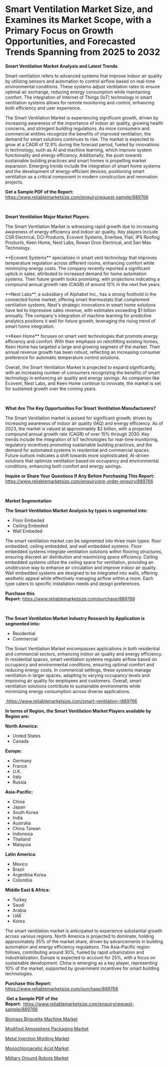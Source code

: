 <p><h1>Smart Ventilation Market Size, and Examines its Market Scope, with a Primary Focus on Growth Opportunities, and Forecasted Trends Spanning from 2025 to 2032</h1></p><p><strong>Smart Ventilation Market Analysis and Latest Trends</strong></p>
<p><p>Smart ventilation refers to advanced systems that improve indoor air quality by utilizing sensors and automation to control airflow based on real-time environmental conditions. These systems adjust ventilation rates to ensure optimal air exchange, reducing energy consumption while maintaining comfort. The integration of Internet of Things (IoT) technology in smart ventilation systems allows for remote monitoring and control, enhancing both efficiency and user experience.</p><p>The Smart Ventilation Market is experiencing significant growth, driven by increasing awareness of the importance of indoor air quality, growing health concerns, and stringent building regulations. As more consumers and commercial entities recognize the benefits of improved ventilation, the demand for smart solutions continues to rise. The market is expected to grow at a CAGR of 12.9% during the forecast period, fueled by innovations in technology, such as AI and machine learning, which improve system functionality and energy efficiency. Additionally, the push towards sustainable building practices and smart homes is propelling market expansion. Emerging trends include the integration of smart home systems and the development of energy-efficient devices, positioning smart ventilation as a critical component in modern construction and renovation projects.</p></p>
<p><strong>Get a Sample PDF of the Report:&nbsp;</strong> <a href="https://www.reliablemarketsize.com/enquiry/request-sample/889766?utm_campaign=2034&utm_medium=2&utm_source=Github&utm_content=ia&utm_term=16022025&utm_id=smart-ventilation">https://www.reliablemarketsize.com/enquiry/request-sample/889766</a></p>
<p>&nbsp;</p>
<p><strong>Smart Ventilation Major Market Players</strong></p>
<p><p>The Smart Ventilation Market is witnessing rapid growth due to increasing awareness of energy efficiency and indoor air quality. Key players include CSR Electrical, DCI Products, Ecovent Systems, Enerbee, Flair, IPS Roofing Products, Keen Home, Nest Labs, Rowan Dron Electrical, and San Mao Technology.</p><p>**Ecovent Systems** specializes in smart vent technology that improves temperature regulation across different rooms, enhancing comfort while minimizing energy costs. The company recently reported a significant uptick in sales, attributed to increased demand for home automation systems. Their future growth looks promising, with projections indicating a compound annual growth rate (CAGR) of around 15% in the next five years.</p><p>**Nest Labs**, a subsidiary of Alphabet Inc., has a strong foothold in the connected home market, offering smart thermostats that complement ventilation systems. Nest's strategic innovations in smart home solutions have led to impressive sales revenue, with estimates exceeding $1 billion annually. The company's integration of machine learning for predictive analytics positions it well for future growth, leveraging the rising trend of smart home integration.</p><p>**Keen Home** focuses on smart vent technologies that promote energy efficiency and comfort. With their emphasis on retrofitting existing homes, Keen Home has targeted a large and growing segment of the market. Their annual revenue growth has been robust, reflecting an increasing consumer preference for automatic temperature control solutions.</p><p>Overall, the Smart Ventilation Market is projected to expand significantly, with an increasing number of consumers recognizing the benefits of smart technology in enhancing air quality and energy savings. As companies like Ecovent, Nest Labs, and Keen Home continue to innovate, the market is set for sustained growth over the coming years.</p></p>
<p>&nbsp;</p>
<p><strong>What Are The Key Opportunities For Smart Ventilation Manufacturers?</strong></p>
<p><p>The Smart Ventilation market is poised for significant growth, driven by increasing awareness of indoor air quality (IAQ) and energy efficiency. As of 2023, the market is valued at approximately $2 billion, with a projected compound annual growth rate (CAGR) of over 15% through 2030. Key trends include the integration of IoT technologies for real-time monitoring, regulatory incentives promoting sustainable building practices, and the demand for automated systems in residential and commercial spaces. Future outlook indicates a shift towards more sophisticated, AI-driven solutions that optimize ventilation based on occupancy and environmental conditions, enhancing both comfort and energy savings.</p></p>
<p><strong>Inquire or Share Your Questions If Any Before Purchasing This Report:</strong> <a href="https://www.reliablemarketsize.com/enquiry/pre-order-enquiry/889766?utm_campaign=2034&utm_medium=2&utm_source=Github&utm_content=ia&utm_term=16022025&utm_id=smart-ventilation">https://www.reliablemarketsize.com/enquiry/pre-order-enquiry/889766</a></p>
<p>&nbsp;</p>
<p><strong>Market Segmentation</strong></p>
<p><strong>The Smart Ventilation Market Analysis by types is segmented into:</strong></p>
<p><ul><li>Floor Embeded</li><li>Ceiling Embeded</li><li>Wall Embeded</li></ul></p>
<p><p>The smart ventilation market can be segmented into three main types: floor embedded, ceiling embedded, and wall embedded systems. Floor embedded systems integrate ventilation solutions within flooring structures, ensuring discreet air distribution and maximizing space efficiency. Ceiling embedded systems utilize the ceiling space for ventilation, providing an unobtrusive way to enhance air circulation and improve indoor air quality. Wall embedded systems are designed to be integrated into walls, offering aesthetic appeal while effectively managing airflow within a room. Each type caters to specific installation needs and design preferences.</p></p>
<p><strong>Purchase this Report:&nbsp;</strong><a href="https://www.reliablemarketsize.com/purchase/889766?utm_campaign=2034&utm_medium=2&utm_source=Github&utm_content=ia&utm_term=16022025&utm_id=smart-ventilation">https://www.reliablemarketsize.com/purchase/889766</a></p>
<p>&nbsp;</p>
<p><strong>The Smart Ventilation Market Industry Research by Application is segmented into:</strong></p>
<p><ul><li>Residential</li><li>Commercial</li></ul></p>
<p><p>The Smart Ventilation Market encompasses applications in both residential and commercial sectors, enhancing indoor air quality and energy efficiency. In residential spaces, smart ventilation systems regulate airflow based on occupancy and environmental conditions, ensuring optimal comfort and reducing energy costs. In commercial settings, these systems manage ventilation in larger spaces, adapting to varying occupancy levels and improving air quality for employees and customers. Overall, smart ventilation solutions contribute to sustainable environments while minimizing energy consumption across diverse applications.</p></p>
<p><a href="https://www.reliablemarketsize.com/smart-ventilation-r889766?utm_campaign=2034&utm_medium=2&utm_source=Github&utm_content=ia&utm_term=16022025&utm_id=smart-ventilation">&nbsp;https://www.reliablemarketsize.com/smart-ventilation-r889766</a></p>
<p><strong>In terms of Region, the Smart Ventilation Market Players available by Region are:</strong></p>
<p>
    <p> <strong> North America: </strong>
        <ul>
            <li>United States</li>
            <li>Canada</li>
        </ul>
        </p> 
    <p> <strong> Europe: </strong>
        <ul>
            <li>Germany</li>
            <li>France</li>
            <li>U.K.</li>
            <li>Italy</li>
            <li>Russia</li>
        </ul>
        </p> 
    <p> <strong> Asia-Pacific: </strong>
        <ul>
            <li>China</li>
            <li>Japan</li>
            <li>South Korea</li>
            <li>India</li>
            <li>Australia</li>
            <li>China Taiwan</li>
            <li>Indonesia</li>
            <li>Thailand</li>
            <li>Malaysia</li>
        </ul>
        </p> 
    <p> <strong> Latin America: </strong>
        <ul>
            <li>Mexico</li>
            <li>Brazil</li>
            <li>Argentina Korea</li>
            <li>Colombia</li>
        </ul>
        </p> 
    <p> <strong> Middle East & Africa: </strong>
        <ul>
            <li>Turkey</li>
            <li>Saudi</li>
            <li>Arabia</li>
            <li>UAE</li>
            <li>Korea</li>
        </ul>
    </p>
    </p>
<p><p>The smart ventilation market is anticipated to experience substantial growth across various regions. North America is projected to dominate, holding approximately 35% of the market share, driven by advancements in building automation and energy efficiency regulations. The Asia-Pacific region follows, contributing around 30%, fueled by rapid urbanization and industrialization. Europe is expected to account for 25%, with a focus on sustainable development. China is emerging as a key player, representing 10% of the market, supported by government incentives for smart building technologies.</p></p>
<p><strong>Purchase this Report: </strong><a href="https://www.reliablemarketsize.com/purchase/889766?utm_campaign=2034&utm_medium=2&utm_source=Github&utm_content=ia&utm_term=16022025&utm_id=smart-ventilation">https://www.reliablemarketsize.com/purchase/889766</a></p>
<p>&nbsp;<strong>Get a Sample PDF of the Report:&nbsp;&nbsp;</strong><a href="https://www.reliablemarketsize.com/enquiry/request-sample/889766?utm_campaign=2034&utm_medium=2&utm_source=Github&utm_content=ia&utm_term=16022025&utm_id=smart-ventilation">https://www.reliablemarketsize.com/enquiry/request-sample/889766</a></p>
<p><strong></strong></p>
<p><p><a href="https://github.com/ziwersekos/Market-Research-Report-List-1/blob/main/biomass-briquette-machine-market.md?utm_campaign=2034&utm_medium=2&utm_source=Github&utm_content=ia&utm_term=16022025&utm_id=smart-ventilation">Biomass Briquette Machine Market</a></p><p><a href="https://www.linkedin.com/pulse/modified-atmosphere-packaging-market-dynamics-52-cagr-3jsse?utm_campaign=2034&utm_medium=2&utm_source=Github&utm_content=ia&utm_term=16022025&utm_id=smart-ventilation">Modified Atmosphere Packaging Market</a></p><p><a href="https://www.linkedin.com/pulse/metal-injection-molding-market-size-growth-analysis-mypte?utm_campaign=2034&utm_medium=2&utm_source=Github&utm_content=ia&utm_term=16022025&utm_id=smart-ventilation">Metal Injection Molding Market</a></p><p><a href="https://www.linkedin.com/pulse/monochloroacetic-acid-market-key-players-growth-trends-wljye?utm_campaign=2034&utm_medium=2&utm_source=Github&utm_content=ia&utm_term=16022025&utm_id=smart-ventilation">Monochloroacetic Acid Market</a></p><p><a href="https://github.com/shirlantosx7/Market-Research-Report-List-1/blob/main/military-ground-robots-market.md?utm_campaign=2034&utm_medium=2&utm_source=Github&utm_content=ia&utm_term=16022025&utm_id=smart-ventilation">Military Ground Robots Market</a></p></p>
